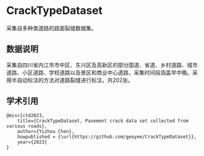 # CrackTypeDataset

采集自多种类道路的路面裂缝数据集。

## 数据说明

采集自四川省内江市市中区、东兴区及高新区的部分国道、省道、乡村道路、城市道路、小区道路、学校道路以及景区和商业中心道路，采集时间段涵盖早中晚。采用半自动标注的方法对道路裂缝进行标注，共202张。

## 学术引用

```
@misc{ctd2023,
    title={CrackTypeDataset, Pavement crack data set collected from various roads},
    author={Yizhou Chen},
    howpublished = {\url{https://github.com/geoyee/CrackTypeDataset}},
    year={2023}
}
```

